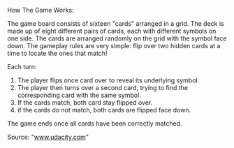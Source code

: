 How The Game Works:

The game board consists of sixteen "cards" arranged in a grid. The deck is made up of eight different pairs of cards, each with different symbols on one side. The cards are arranged randomly on the grid with the symbol face down. The gameplay rules are very simple: flip over two hidden cards at a time to locate the ones that match!

Each turn:

1. The player flips once card over to reveal its underlying symbol.
2. The player then turns over a second card, trying to find the corresponding card with the same symbol.
3. If the cards match, both card stay flipped over.
4. if the cards do not match, both cards are flipped face down.

   
The game ends once all cards have been correctly matched.

Source: "www.udacity.com"

